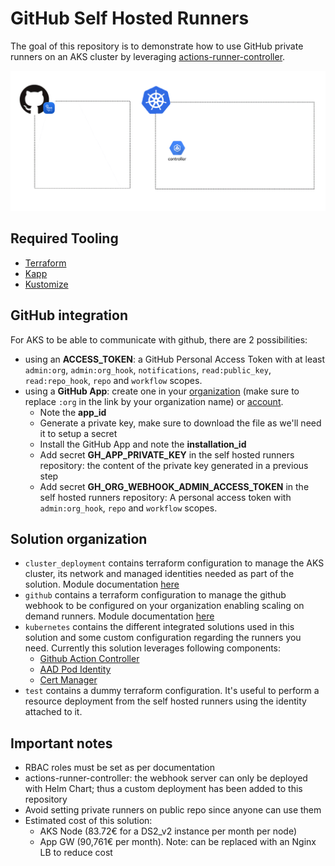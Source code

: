 # GitHub Self Hosted Runners

The goal of this repository is to demonstrate how to use GitHub private runners on an AKS cluster by leveraging [actions-runner-controller](https://github.com/actions-runner-controller/actions-runner-controller).

![Flow](./img/flow.gif)

## Required Tooling

- [Terraform](https://www.terraform.io/)
- [Kapp](https://carvel.dev/kapp/)
- [Kustomize](https://kustomize.io/)

## GitHub integration

For AKS to be able to communicate with github, there are 2 possibilities:

- using an **ACCESS_TOKEN**: a GitHub Personal Access Token with at least `admin:org`, `admin:org_hook`, `notifications`, `read:public_key`, `read:repo_hook`, `repo` and `workflow` scopes.
- using a **GitHub App**: create one in your [organization](https://github.com/organizations/:org/settings/apps/new) (make sure to replace `:org` in the link by your organization name) or [account](https://github.com/settings/apps/new).
  - Note the **app_id**
  - Generate a private key, make sure to download the file as we'll need it to setup a secret
  - Install the GitHub App and note the **installation_id**
  - Add secret **GH_APP_PRIVATE_KEY** in the self hosted runners repository: the content of the private key generated in a previous step
  - Add secret **GH_ORG_WEBHOOK_ADMIN_ACCESS_TOKEN** in the self hosted runners repository: A personal access token with `admin:org_hook`, `repo` and `workflow` scopes.

## Solution organization

- `cluster_deployment` contains terraform configuration to manage the AKS cluster, its network and managed identities needed as part of the solution. Module documentation [here](cluster_deployment/module.md)
- `github` contains a terraform configuration to manage the github webhook to be configured on your organization enabling scaling on demand runners. Module documentation [here](github/module.md)
- `kubernetes` contains the different integrated solutions used in this solution and some custom configuration regarding the runners you need. Currently this solution leverages following components:
  - [Github Action Controller](https://github.com/actions-runner-controller/actions-runner-controller)
  - [AAD Pod Identity](https://github.com/Azure/aad-pod-identity)
  - [Cert Manager](https://cert-manager.io/docs/)
- `test` contains a dummy terraform configuration. It's useful to perform a resource deployment from the self hosted runners using the identity attached to it.

## Important notes

- RBAC roles must be set as per documentation
- actions-runner-controller: the webhook server can only be deployed with Helm Chart; thus a custom deployment has been added to this repository
- Avoid setting private runners on public repo since anyone can use them
- Estimated cost of this solution:
  - AKS Node (83.72€ for a DS2_v2 instance per month per node)
  - App GW (90,761€ per month). Note: can be replaced with an Nginx LB to reduce cost
